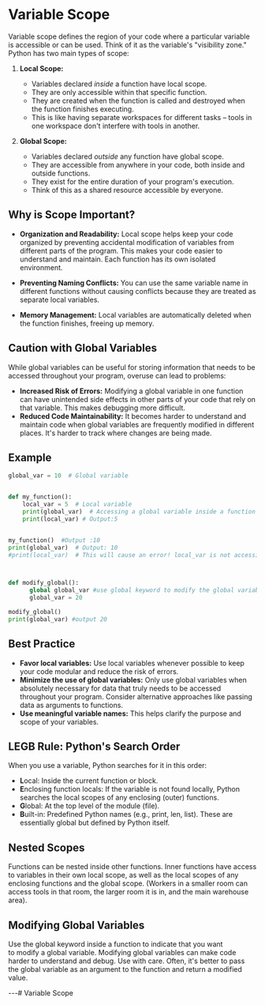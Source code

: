 # Variable Scope
Variable scope defines the region of your code where a particular variable is accessible or can be used.  Think of it as the variable's "visibility zone."  Python has two main types of scope:

1. **Local Scope:**
   - Variables declared *inside* a function have local scope.
   - They are only accessible within that specific function.
   - They are created when the function is called and destroyed when the function finishes executing.
   - This is like having separate workspaces for different tasks – tools in one workspace don't interfere with tools in another.

2. **Global Scope:**
   - Variables declared *outside* any function have global scope.
   - They are accessible from anywhere in your code, both inside and outside functions.
   - They exist for the entire duration of your program's execution.
   - Think of this as a shared resource accessible by everyone.

## Why is Scope Important?

* **Organization and Readability:** Local scope helps keep your code organized by preventing accidental modification of variables from different parts of the program. This makes your code easier to understand and maintain.  Each function has its own isolated environment.


* **Preventing Naming Conflicts:** You can use the same variable name in different functions without causing conflicts because they are treated as separate local variables.


* **Memory Management:**  Local variables are automatically deleted when the function finishes, freeing up memory.

## Caution with Global Variables

While global variables can be useful for storing information that needs to be accessed throughout your program, overuse can lead to problems:

* **Increased Risk of Errors:**  Modifying a global variable in one function can have unintended side effects in other parts of your code that rely on that variable.  This makes debugging more difficult.
* **Reduced Code Maintainability:** It becomes harder to understand and maintain code when global variables are frequently modified in different places.  It's harder to track where changes are being made.

## Example

```python
global_var = 10  # Global variable


def my_function():
    local_var = 5  # Local variable
    print(global_var)  # Accessing a global variable inside a function is allowed.
    print(local_var) # Output:5


my_function()  #Output :10
print(global_var)  # Output: 10
#print(local_var)  # This will cause an error! local_var is not accessible outside the function.



def modify_global():
      global global_var #use global keyword to modify the global variable inside the function. otherwise, it will be treated as local variable
      global_var = 20

modify_global()
print(global_var) #output 20
```

## Best Practice

* **Favor local variables:** Use local variables whenever possible to keep your code modular and reduce the risk of errors.
* **Minimize the use of global variables:**  Only use global variables when absolutely necessary for data that truly needs to be accessed throughout your program.  Consider alternative approaches like passing data as arguments to functions.
* **Use meaningful variable names:** This helps clarify the purpose and scope of your variables.

## LEGB Rule: Python's Search Order

When you use a variable, Python searches for it in this order:

- **L**ocal: Inside the current function or block.
- **E**nclosing function locals: If the variable is not found locally, Python searches the local scopes of any enclosing (outer) functions.
- **G**lobal: At the top level of the module (file).
- **B**uilt-in: Predefined Python names (e.g., print, len, list). These are essentially global but defined by Python itself.

## Nested Scopes

Functions can be nested inside other functions. Inner functions have access to variables in their own local scope, as well as the local scopes of any enclosing functions and the global scope. (Workers in a smaller room can access tools in that room, the larger room it is in, and the main warehouse area).

## Modifying Global Variables

Use the global keyword inside a function to indicate that you want to modify a global variable. Modifying global variables can make code harder to understand and debug. Use with care. Often, it's better to pass the global variable as an argument to the function and return a modified value.

---# Variable Scope

